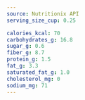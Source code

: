 ```yaml
---
source: Nutritionix API
serving_size_cup: 0.25

calories_kcal: 70
carbohydrates_g: 16.8
sugar_g: 0.6
fiber_g: 8.7
protein_g: 1.5
fat_g: 3.3
saturated_fat_g: 1.0
cholesterol_mg: 0
sodium_mg: 71
---
```



